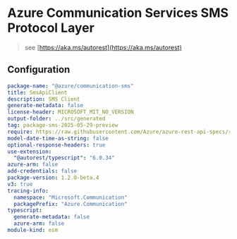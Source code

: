 # Azure Communication Services SMS Protocol Layer

> see [https://aka.ms/autorest](https://aka.ms/autorest)

## Configuration

```yaml
package-name: "@azure/communication-sms"
title: SmsApiClient
description: SMS Client
generate-metadata: false
license-header: MICROSOFT_MIT_NO_VERSION
output-folder: ../src/generated
tag: package-sms-2025-05-29-preview
require: https://raw.githubusercontent.com/Azure/azure-rest-api-specs/refs/heads/main/specification/communication/data-plane/Sms/readme.md
model-date-time-as-string: false
optional-response-headers: true
use-extension:
  "@autorest/typescript": "6.0.34"
azure-arm: false
add-credentials: false
package-version: 1.2.0-beta.4
v3: true
tracing-info:
  namespace: "Microsoft.Communication"
  packagePrefix: "Azure.Communication"
typescript:
  generate-metadata: false
  azure-arm: false
module-kind: esm
```
